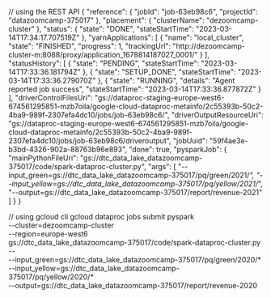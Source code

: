 // using the REST API
{
  "reference": {
    "jobId": "job-63eb98c6",
    "projectId": "datazoomcamp-375017"
  },
  "placement": {
    "clusterName": "dezoomcamp-cluster"
  },
  "status": {
    "state": "DONE",
    "stateStartTime": "2023-03-14T17:34:17.707519Z"
  },
  "yarnApplications": [
    {
      "name": "local_cluster",
      "state": "FINISHED",
      "progress": 1,
      "trackingUrl": "http://dezoomcamp-cluster-m:8088/proxy/application_1678814187027_0001/"
    }
  ],
  "statusHistory": [
    {
      "state": "PENDING",
      "stateStartTime": "2023-03-14T17:33:36.181794Z"
    },
    {
      "state": "SETUP_DONE",
      "stateStartTime": "2023-03-14T17:33:36.279070Z"
    },
    {
      "state": "RUNNING",
      "details": "Agent reported job success",
      "stateStartTime": "2023-03-14T17:33:36.877872Z"
    }
  ],
  "driverControlFilesUri": "gs://dataproc-staging-europe-west6-674561295851-mzb7oila/google-cloud-dataproc-metainfo/2c55393b-50c2-4ba9-989f-2307efa4dc10/jobs/job-63eb98c6/",
  "driverOutputResourceUri": "gs://dataproc-staging-europe-west6-674561295851-mzb7oila/google-cloud-dataproc-metainfo/2c55393b-50c2-4ba9-989f-2307efa4dc10/jobs/job-63eb98c6/driveroutput",
  "jobUuid": "59f4ae3e-b3bd-4326-902a-88763b96e893",
  "done": true,
  "pysparkJob": {
    "mainPythonFileUri": "gs://dtc_data_lake_datazoomcamp-375017/code/spark-dataproc-cluster.py",
    "args": [
      "--input_green=gs://dtc_data_lake_datazoomcamp-375017/pq/green/2021/*",
      "--input_yellow=gs://dtc_data_lake_datazoomcamp-375017/pq/yellow/2021/*",
      "--output=gs://dtc_data_lake_datazoomcamp-375017/report/revenue-2021"
    ]
  }
}


// using gcloud cli
gcloud dataproc jobs submit pyspark \
    --cluster=dezoomcamp-cluster \
    --region=europe-west6 \
    gs://dtc_data_lake_datazoomcamp-375017/code/spark-dataproc-cluster.py \
    -- \
    --input_green=gs://dtc_data_lake_datazoomcamp-375017/pq/green/2020/* \
    --input_yellow=gs://dtc_data_lake_datazoomcamp-375017/pq/yellow/2020/* \
    --output=gs://dtc_data_lake_datazoomcamp-375017/report/revenue-2020